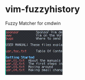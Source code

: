 # vim-fuzzyhistory

Fuzzy Matcher for cmdwin

![](https://raw.githubusercontent.com/kuuote/vim-fuzzyhistory/main/fzh.gif)
